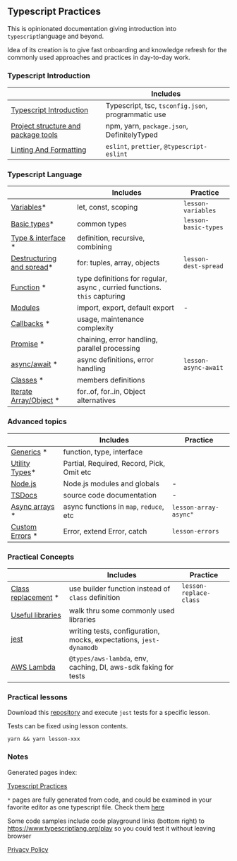 ## Typescript Practices

This is opinionated documentation giving introduction into `typescript`language and beyond.

Idea of its creation is to give fast onboarding and knowledge refresh for the commonly used approaches and practices
in day-to-day work.

### Typescript Introduction

|                                                             | Includes                                           |
| ----------------------------------------------------------- | -------------------------------------------------- |
| [Typescript Introduction](./content/typescript.md)          | Typescript, tsc, `tsconfig.json`, programmatic use |
| [Project structure and package tools](./content/project.md) | npm, yarn, `package.json`, DefinitelyTyped         |
| [Linting And Formatting](./content/lint-format.md)          | `eslint`, `prettier`, `@typescript-eslint`         |

### Typescript Language

|                                                               | Includes                                                                  | Practice             |
| ------------------------------------------------------------- | ------------------------------------------------------------------------- | -------------------- |
| [Variables](./pages/language/variables.md)\*                  | let, const, scoping                                                       | `lesson-variables`   |
| [Basic types](./pages/language/basic-types.md)\*              | common types                                                              | `lesson-basic-types` |
| [Type & interface](./pages/language/type-interface.md) \*     | definition, recursive, combining                                          |                      |
| [Destructuring and spread](./pages/language/dest-spread.md)\* | for: tuples, array, objects                                               | `lesson-dest-spread` |
| [Function](./pages/language/function.md) \*                   | type definitions for regular, async , curried functions. `this` capturing |                      |
| [Modules](./content/modules.md)                               | import, export, default export                                            | -                    |
| [Callbacks](./pages/language/callbacks.md) \*                 | usage, maintenance complexity                                             |                      |
| [Promise](./pages/language/promise.md) \*                     | chaining, error handling, parallel processing                             |                      |
| [async/await](./pages/language/async-await.md) \*             | async definitions, error handling                                         | `lesson-async-await` |
| [Classes](./pages/language/classes.md) \*                     | members definitions                                                       |                      |
| [Iterate Array/Object](./pages/language/iterate.md) \*        | for..of, for..in, Object alternatives                                     |                      |

### Advanced topics

|                                                      | Includes                                  | Practice              |
| ---------------------------------------------------- | ----------------------------------------- | --------------------- |
| [Generics](./pages/language/generics.md) \*          | function, type, interface                 |                       |
| [Utility Types](./pages/language/utility-types.md)\* | Partial, Required, Record, Pick, Omit etc |                       |
| [Node.js](./content/nodejs-lib.md)                   | Node.js modules and globals               | -                     |
| [TSDocs](./content/tsdocs.md)                        | source code documentation                 | -                     |
| [Async arrays](./pages/topics/array-async.md) \*     | async functions in `map`, `reduce`, etc   | `lesson-array-async"` |
| [Custom Errors](./pages/topics/errors.md) \*         | Error, extend Error, catch                | `lesson-errors`       |

### Practical Concepts

|                                                         | Includes                                                           | Practice               |
| ------------------------------------------------------- | ------------------------------------------------------------------ | ---------------------- |
| [Class replacement](./pages/topics/replace-class.md) \* | use builder function instead of `class` definition                 | `lesson-replace-class` |
| [Useful libraries](./content/useful-libraries.md)       | walk thru some commonly used libraries                             |                        |
| [jest](./content/jest.md)                               | writing tests, configuration, mocks, expectations, `jest-dynamodb` |                        |
| [AWS Lambda](./content/lambda.md)                       | `@types/aws-lambda`, env, caching, DI, aws-sdk faking for tests    |                        |

### Practical lessons

Download this [repository](https://github.com/omakoleg/typescript-practices) and execute `jest` tests for a specific lesson.

Tests can be fixed using lesson contents.

`yarn && yarn lesson-xxx`

### Notes

Generated pages index:

[Typescript Practices](./pages/index.md)

`*` pages are fully generated from code, and could be examined in your favorite editor as one typescript file. Check them [here](https://github.com/omakoleg/typescript-practices/tree/master/src/language)

Some code samples include code playground links (bottom right) to <https://www.typescriptlang.org/play> so you could
test it without leaving browser

[Privacy Policy](./privacy.md)
